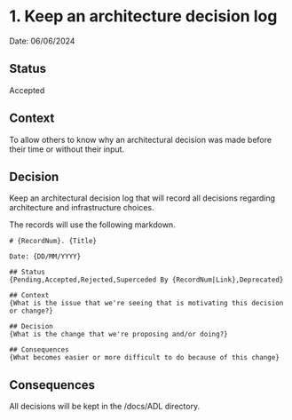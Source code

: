 # 1. Keep an architecture decision log

Date: 06/06/2024

## Status

Accepted

## Context

To allow others to know why an architectural decision was made before their time or without their input.

## Decision

Keep an architectural decision log that will record all decisions regarding architecture and infrastructure choices.

The records will use the following markdown.

    # {RecordNum}. {Title}

    Date: {DD/MM/YYYY}

    ## Status
    {Pending,Accepted,Rejected,Superceded By {RecordNum|Link},Deprecated}

    ## Context
    {What is the issue that we're seeing that is motivating this decision or change?}

    ## Decision
    {What is the change that we're proposing and/or doing?}

    ## Consequences
    {What becomes easier or more difficult to do because of this change}

## Consequences

All decisions will be kept in the /docs/ADL directory.
